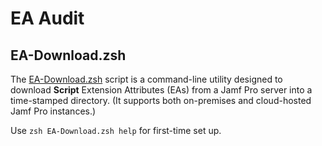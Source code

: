 # EA Audit

## EA-Download.zsh
The [EA-Download.zsh](./EA-Download.zsh) script is a command-line utility designed to download **Script** Extension Attributes (EAs) from a Jamf Pro server into a time-stamped directory. (It supports both on-premises and cloud-hosted Jamf Pro instances.)

Use `zsh EA-Download.zsh help` for first-time set up.

